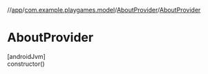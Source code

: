 //[app](../../../index.md)/[com.example.playgames.model](../index.md)/[AboutProvider](index.md)/[AboutProvider](-about-provider.md)

# AboutProvider

[androidJvm]\
constructor()
